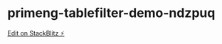 # primeng-tablefilter-demo-ndzpuq

[Edit on StackBlitz ⚡️](https://stackblitz.com/edit/primeng-tablefilter-demo-ndzpuq)